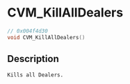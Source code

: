 # CVM_KillAllDealers
```c
// 0x004f4d30
void CVM_KillAllDealers()
```
## Description
```
Kills all Dealers.
```
